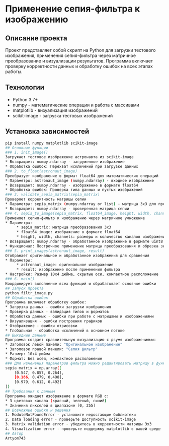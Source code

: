 # **Применение сепия-фильтра к изображению**  
## Описание проекта  
Проект представляет собой скрипт на Python для загрузки тестового изображения, применения сепия-фильтра через матричное преобразование и визуализации результатов. Программа включает проверку корректности данных и обработку ошибок на всех этапах работы.  
## Технологии  
- Python 3.7+  
- numpy - математические операции и работа с массивами  
- matplotlib - визуализация изображений  
- scikit-image - загрузка тестовых изображений  
## Установка зависимостей  
```bash  
pip install numpy matplotlib scikit-image  
## Основные функции  
### 1. init_image()  
Загружает тестовое изображение астронавта из scikit-image  
* Возвращает: numpy.ndarray - загруженное изображение  
* Обработка ошибок: Перехват исключений при загрузке данных  
### 2. to_float(astronaut_image)  
Преобразует изображение в формат float64 для математических операций  
* Параметры: astronaut_image (numpy.ndarray) - входное изображение  
* Возвращает: numpy.ndarray - изображение в формате float64  
* Обработка ошибок: Проверка типа данных и пустых изображений   
### 3. validate_sepia_matrix(sepia_matrix)   
Проверяет корректность матрицы сепии  
* Параметры: sepia_matrix (numpy.ndarray or list) - матрица 3x3 для преобразования  
* Возвращает: numpy.ndarray - проверенная матрица сепии  
### 4. sepia_to_image(sepia_matrix, float64_image, height, width, channels)  
Применяет сепия-фильтр к изображению через матричное умножение  
* Параметры:  
     * sepia_matrix: матрица преобразования 3x3  
     * float64_image: изображение в формате float64  
     * height, width, channels: размеры и количество каналов изображения  
* Возвращает: numpy.ndarray - обработанное изображение в формате uint8  
* Функционал: Построчное применение матрицы преобразования и обрезка значений до диапазона [0, 255]  
### 5. print_images(astronaut_image, result)  
Отображает оригинальное и обработанное изображения для сравнения
* Параметры:  
     * astronaut_image: оригинальное изображение  
     * result: изображение после применения фильтра  
* Настройки: Размер 10x4 дюйма, скрытые оси, компактное расположение  
### 6. main()  
Координирует выполнение всех функций и обрабатывает основные ошибки  
## Запуск проекта  
python filtr_image.py  
## Обработка ошибок  
Программа включает обработку ошибок:  
* Загрузка данных - ошибки загрузки изображения  
* Проверка данных - валидация типов и форматов  
* Обработка данных - ошибки при работе с матрицами и изображениями  
* Визуализация - ошибки построения графиков  
* Отображение - ошибки отрисовки  
* Глобальная - обработка исключений в основном потоке    
## Выходные данные  
Программа создает сравнительную визуализацию с двумя изображениями:  
* Заголовок левой панели: "Оригинальное изображение"  
* Заголовок правой панели: "Сепия фильтр"  
* Размер: 10x4 дюйма  
* Формат: Без осей, компактное расположение  
### Для изменения параметров фильтра можно редактировать матрицу в функции main():  
sepia_matrix = np.array([  
    [0.547, 0.857, 0.264],  
    [0.186, 0.479, 0.498],  
    [0.979, 0.612, 0.492]  
])  
## Требования к данным  
Программа ожидает изображение в формате RGB с:  
* 3 цветовых канала (красный, зеленый, синий)  
* Значения пикселей в диапазоне [0, 255]    
## Возможные ошибки и решения  
1. ModuleNotFoundError - установите недостающие библиотеки  
2. Data loading error - проверьте доступность scikit-image  
3. Matrix validation error - убедитесь в корректности матрицы 3x3  
4. Visualization error - проверьте поддержку matplotlib в вашей среде    
## Автор  
Artyom743  
